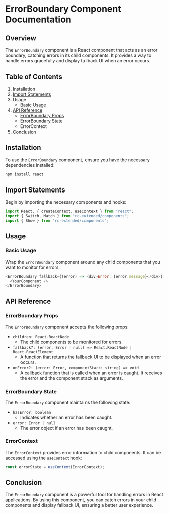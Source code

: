 # ErrorBoundary Component Documentation

## Overview

The `ErrorBoundary` component is a React component that acts as an error boundary, catching errors in its child components. It provides a way to handle errors gracefully and display fallback UI when an error occurs.

## Table of Contents

1. Installation
2. [Import Statements](#import-statements)
3. Usage
    - [Basic Usage](#basic-usage)
4. [API Reference](#api-reference)
    - [ErrorBoundary Props](#errorboundary-props)
    - [ErrorBoundary State](#errorboundary-state)
    - ErrorContext
5. Conclusion

## Installation

To use the `ErrorBoundary` component, ensure you have the necessary dependencies installed:

```bash
npm install react
```

## Import Statements

Begin by importing the necessary components and hooks:

```javascript
import React, { createContext, useContext } from "react";
import { Switch, Match } from "rc-extended/components";
import { Show } from "rc-extended/components";
```

## Usage

### Basic Usage

Wrap the `ErrorBoundary` component around any child components that you want to monitor for errors:

```javascript
<ErrorBoundary fallback={(error) => <div>Error: {error.message}</div>}>
  <YourComponent />
</ErrorBoundary>
```

## API Reference

### ErrorBoundary Props

The `ErrorBoundary` component accepts the following props:

- `children: React.ReactNode`
  - The child components to be monitored for errors.
- `fallback?: (error: Error | null) => React.ReactNode | React.ReactElement`
  - A function that returns the fallback UI to be displayed when an error occurs.
- `onError?: (error: Error, componentStack: string) => void`
  - A callback function that is called when an error is caught. It receives the error and the component stack as arguments.

### ErrorBoundary State

The `ErrorBoundary` component maintains the following state:

- `hasError: boolean`
  - Indicates whether an error has been caught.
- `error: Error | null`
  - The error object if an error has been caught.

### ErrorContext

The `ErrorContext` provides error information to child components. It can be accessed using the `useContext` hook:

```javascript
const errorState = useContext(ErrorContext);
```

## Conclusion

The `ErrorBoundary` component is a powerful tool for handling errors in React applications. By using this component, you can catch errors in your child components and display fallback UI, ensuring a better user experience.
